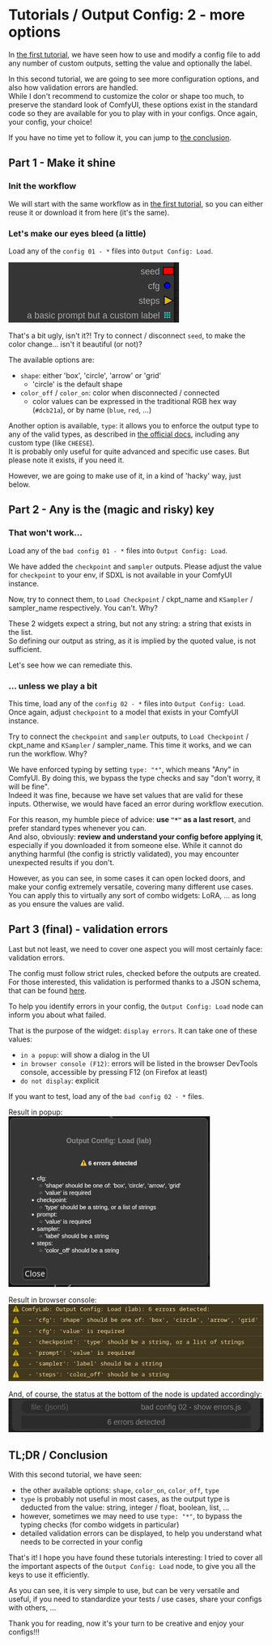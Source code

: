 # Tutorials / Output Config: 2 - more options

In [the first tutorial](<../1%20-%20simple%20(value%20and%20label)/>), we have seen how to use and modify a config file to add any number of custom outputs, setting the value and optionally the label.

In this second tutorial, we are going to see more configuration options, and also how validation errors are handled. \
While I don't recommend to customize the color or shape too much, to preserve the standard look of ComfyUI, these options exist in the standard code so they are available for you to play with in your configs. Once again, your config, your choice!

If you have no time yet to follow it, you can jump to [the conclusion](#tldr--conclusion).

## Part 1 - Make it shine

### Init the workflow

We will start with the same workflow as in [the first tutorial](<../1%20-%20simple%20(value%20and%20label)/>), so you can either reuse it or download it from here (it's the same).

### Let's make our eyes bleed (a little)

Load any of the `config 01 - *` files into `Output Config: Load`.

![node detail](./details/result%2001.jpg)

That's a bit ugly, isn't it?! Try to connect / disconnect `seed`, to make the color change... isn't it beautiful (or not)?

The available options are:

- `shape`: either 'box', 'circle', 'arrow' or 'grid'
  - 'circle' is the default shape
- `color_off` / `color_on`: color when disconnected / connected
  - color values can be expressed in the traditional RGB hex way (`#dcb21a`), or by name (`blue`, `red`, ...)

Another option is available, `type`: it allows you to enforce the output type to any of the valid types, as described in [the official docs](https://docs.comfy.org/custom-nodes/custom_node_datatypes), including any custom type (like `CHEESE`). \
It is probably only useful for quite advanced and specific use cases. But please note it exists, if you need it.

However, we are going to make use of it, in a kind of 'hacky' way, just below.

## Part 2 - Any is the (magic and risky) key

### That won't work...

Load any of the `bad config 01 - *` files into `Output Config: Load`.

We have added the `checkpoint` and `sampler` outputs. Please adjust the value for `checkpoint` to your env, if SDXL is not available in your ComfyUI instance.

Now, try to connect them, to `Load Checkpoint` / ckpt_name and `KSampler` / sampler_name respectively. You can't. Why?

These 2 widgets expect a string, but not any string: a string that exists in the list.\
So defining our output as string, as it is implied by the quoted value, is not sufficient.

Let's see how we can remediate this.

### ... unless we play a bit

This time, load any of the `config 02 - *` files into `Output Config: Load`. Once again, adjust `checkpoint` to a model that exists in your ComfyUI instance.

Try to connect the `checkpoint` and `sampler` outputs, to `Load Checkpoint` / ckpt_name and `KSampler` / sampler_name.
This time it works, and we can run the workflow. Why?

We have enforced typing by setting `type: "*"`, which means "Any" in ComfyUI. By doing this, we bypass the type checks and say "don't worry, it will be fine".\
Indeed it was fine, because we have set values that are valid for these inputs. Otherwise, we would have faced an error during workflow execution.

For this reason, my humble piece of advice: **use `"*"` as a last resort**, and prefer standard types whenever you can.\
And also, obviously: **review and understand your config before applying it**, especially if you downloaded it from someone else. While it cannot do anything harmful (the config is strictly validated), you may encounter unexpected results if you don't.

However, as you can see, in some cases it can open locked doors, and make your config extremely versatile, covering many different use cases. You can apply this to virtually any sort of combo widgets: LoRA, ... as long as you ensure the values are valid.

## Part 3 (final) - validation errors

Last but not least, we need to cover one aspect you will most certainly face: validation errors.

The config must follow strict rules, checked before the outputs are created. For those interested, this validation is performed thanks to a JSON schema, that can be found [here](https://github.com/bugltd/ComfyLab-Pack/blob/main/src/schema/config.output.schema.json).

To help you identify errors in your config, the `Output Config: Load` node can inform you about what failed.

That is the purpose of the widget: `display errors`. It can take one of these values:

- `in a popup`: will show a dialog in the UI
- `in browser console (F12)`: errors will be listed in the browser DevTools console, accessible by pressing F12 (on Firefox at least)
- `do not display`: explicit

If you want to test, load any of the `bad config 02 - *` files.

Result in popup:\
![node detail](./details/error%2001.jpg)

Result in browser console:\
![node detail](./details/error%2002.jpg)

And, of course, the status at the bottom of the node is updated accordingly:
![node detail](./details/error%2003.jpg)

## TL;DR / Conclusion

With this second tutorial, we have seen:

- the other available options: `shape`, `color_on`, `color_off`, `type`
- `type` is probably not useful in most cases, as the output type is deducted from the value: string, integer / float, boolean, list, ...
- however, sometimes we may need to use `type: "*"`, to bypass the typing checks (for combo widgets in particular)
- detailed validation errors can be displayed, to help you understand what needs to be corrected in your config

That's it! I hope you have found these tutorials interesting: I tried to cover all the important aspects of the `Output Config: Load` node, to give you all the keys to use it efficiently.

As you can see, it is very simple to use, but can be very versatile and useful, if you need to standardize your tests / use cases, share your configs with others, ...

Thank you for reading, now it's your turn to be creative and enjoy your configs!!!
